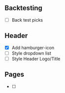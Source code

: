 ## Backtesting
- [ ] Back test picks

## Header
- [x] Add hamburger-icon
- [ ] Style dropdown list
- [ ] Style Header Logo/Title

## Pages
- [ ]
